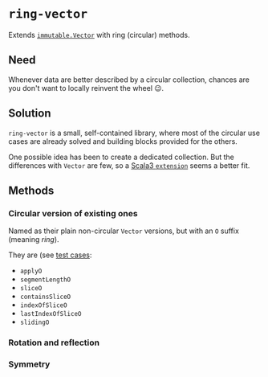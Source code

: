 # `ring-vector`
Extends [`immutable.Vector`](https://dotty.epfl.ch/api/scala/collection/immutable/Vector.html) with ring (circular) methods.

## Need
Whenever data are better described by a circular collection,
chances are you don't want to locally reinvent the wheel 😉.

## Solution
`ring-vector` is a small, self-contained library,
where most of the circular use cases are already solved
and building blocks provided for the others.

One possible idea has been to create a dedicated collection.
But the differences with `Vector` are few,
so a [Scala3 `extension`](https://docs.scala-lang.org/scala3/reference/contextual/extension-methods.html) seems a better fit.

## Methods

### Circular version of existing ones
Named as their plain non-circular `Vector` versions,
but with an `O` suffix (meaning _ring_).

They are (see [test cases](blob/main/src/test/scala/AlternativeMethodsSpec.scala):
* `applyO`
* `segmentLengthO`
* `sliceO`
* `containsSliceO`
* `indexOfSliceO`
* `lastIndexOfSliceO`
* `slidingO`

### Rotation and reflection

### Symmetry 


